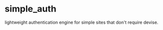 simple_auth
===========
lightweight authentication engine for simple sites that don't require devise.
